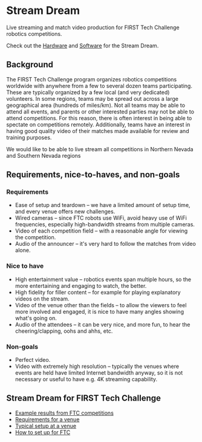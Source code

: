 # Stream Dream

Live streaming and match video production for FIRST Tech Challenge robotics competitions.

Check out the [Hardware](doc/Hardware.md) and [Software](doc/Software.md) for the Stream Dream.

## Background

The FIRST Tech Challenge program organizes robotics competitions worldwide with anywhere from a few to several dozen teams participating. These are typically organized by a few local (and very dedicated) volunteers. In some regions, teams may be spread out across a large geographical area (hundreds of miles/km). Not all teams may be able to attend all events, and parents or other interested parties may not be able to attend competitions. For this reason, there is often interest in being able to spectate on competitions remotely. Additionally, teams have an interest in having good quality video of their matches made available for review and training purposes.

We would like to be able to live stream all competitions in Northern Nevada and Southern Nevada regions

## Requirements, nice-to-haves, and non-goals

### Requirements

* Ease of setup and teardown – we have a limited amount of setup time, and every venue offers new challenges.
* Wired cameras – since FTC robots use WiFi, avoid heavy use of WiFi frequencies, especially high-bandwidth streams from multiple cameras.
* Video of each competition field – with a reasonable angle for viewing the competition.
* Audio of the announcer – it's very hard to follow the matches from video alone.

### Nice to have

* High entertainment value – robotics events span multiple hours, so the more entertaining and engaging to watch, the better.
* High fidelity for filler content – for example for playing explanatory videos on the stream.
* Video of the venue other than the fields – to allow the viewers to feel more involved and engaged, it is nice to have many angles showing what's going on.
* Audio of the attendees – it can be very nice, and more fun, to hear the cheering/clapping, oohs and ahhs, etc.

### Non-goals

* Perfect video.
* Video with extremely high resolution – typically the venues where events are held have limited Internet bandwidth anyway, so it is not necessary or useful to have e.g. 4K streaming capability.

## Stream Dream for FIRST Tech Challenge

* [Example results from FTC competitions](doc/ftc/ExampleResults.md)
* [Requirements for a venue](doc/ftc/VenueRequirements.md)
* [Typical setup at a venue](doc/ftc/VenueSetup.md)
* [How to set up for FTC](doc/ftc/HowToSetup.md)

